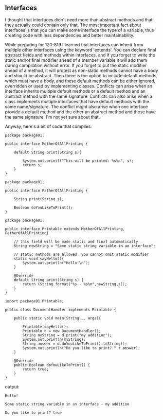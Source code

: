 ## Interfaces 

I thought that interfaces didn't need more than abstract methods and that they actually could contain only that. The most important fact about interfaces is that you can make some interface the type of a variable, thus creating code with less dependencies and better maintainability.

While preparing for 1Z0-819 I learned that interfaces can inherit from multiple other interfaces using the keyword 'extends'. You can declare final abstract fields and methods within interfaces, and if you forget to write the static and/or final modifier ahead of a member variable it will add them during compilation without error. If you forget to put the static modifier ahead of a method, it will protest as non-static methods cannot have a body and should be abstract. Then there is the option to include default methods, which must have a body, and these default methods can be either ignored, overridden or used by implementing classes. Conflicts can arise when an interface inherits multiple default methods or a default method and an abstract method with the same signature. Conflicts can also arise when a class implements multiple interfaces that have default methods with the same name/signature. The conflict might also arise when one interface provide a default method and the other an abstract method and those have the same signature, I'm not yet sure about that.

Anyway, here's a bit of code that compiles:

```
package package01;

public interface MotherOfAllPrinting {

    default String print(String s){

        System.out.printf("This will be printed: %s%n", s);
        return s;
    }
}
```
```
package package01;

public interface FatherOfAllPrinting {

    String print(String s);

    Boolean doYouLikeToPrint();
}
```
```
package package01;

public interface Printable extends MotherOfAllPrinting, FatherOfAllPrinting{

    // this field will be made static and final automatically
    String newString = "Some static string variable in an interface";

    // static methods are allowed, you cannot omit static modifier
    static void sayHello(){
        System.out.println("Hello!\n");
    }

    @Override
    default String print(String s) {
        return (String.format("%s - %s%n",newString,s));
    }
}
```
```
import package01.Printable;

public class DocumentHandler implements Printable {

    public static void main(String... args){

        Printable.sayHello();
        Printable d = new DocumentHandler();
        String myString = d.print("my addition");
        System.out.println(myString);
        String answer = d.doYouLikeToPrint().toString();
        System.out.println("Do you like to print? " + answer);
    }

    @Override
    public Boolean doYouLikeToPrint() {
        return true;
    }
}
```
output:
```
Hello!

Some static string variable in an interface - my addition

Do you like to print? true
```
